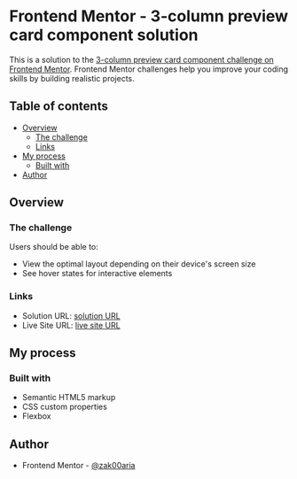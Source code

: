 # Frontend Mentor - 3-column preview card component solution

This is a solution to the [3-column preview card component challenge on Frontend Mentor](https://www.frontendmentor.io/challenges/3column-preview-card-component-pH92eAR2-). Frontend Mentor challenges help you improve your coding skills by building realistic projects. 

## Table of contents

- [Overview](#overview)
  - [The challenge](#the-challenge)
  - [Links](#links)
- [My process](#my-process)
  - [Built with](#built-with)
- [Author](#author)


## Overview

### The challenge

Users should be able to:

- View the optimal layout depending on their device's screen size
- See hover states for interactive elements

### Links

- Solution URL: [solution URL](https://zak00aria.github.io/frontendmentor-challenge___3-column-preview-card-component)
- Live Site URL: [live site URL](https://zak00aria.github.io/frontendmentor-challenge___3-column-preview-card-component/index.html)

## My process

### Built with

- Semantic HTML5 markup
- CSS custom properties
- Flexbox

## Author

- Frontend Mentor - [@zak00aria](https://www.frontendmentor.io/profile/zak00aria)
